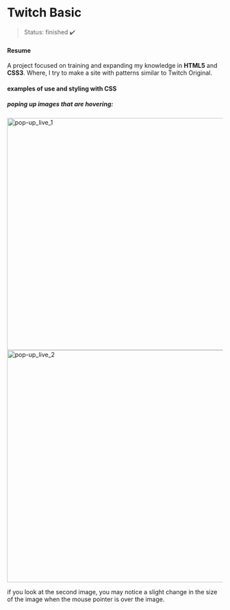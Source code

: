 # Twitch Basic

>Status: finished ✔️

#### Resume
A project focused on training and expanding my knowledge in **HTML5** and **CSS3**. Where, I try to make a site with patterns similar to Twitch Original.

#### examples of use and styling with CSS
<h5>poping up images that are hovering:</h5>

<img width="542" alt="pop-up_live_1" src="https://user-images.githubusercontent.com/59424110/154697008-68a725ac-fa26-4b4d-87ef-586a8ccb0bbc.png">  <img width="542" alt="pop-up_live_2" src="https://user-images.githubusercontent.com/59424110/154697036-80877906-254d-4f45-9a12-9a05b7249365.png"> 

if you look at the second image, you may notice a slight change in the size of the image when the mouse pointer is over the image.

